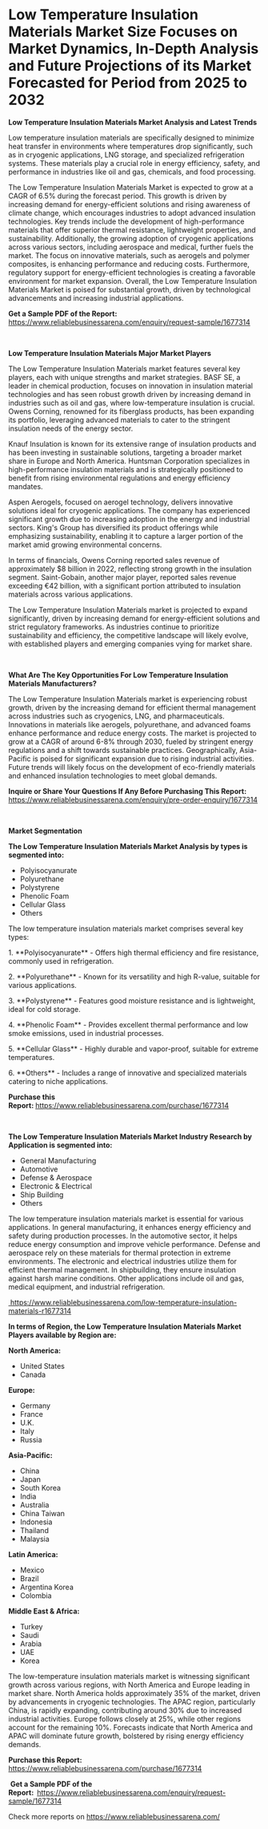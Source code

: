 <p><h1>Low Temperature Insulation Materials Market Size Focuses on Market Dynamics, In-Depth Analysis and Future Projections of its Market Forecasted for Period from 2025 to 2032</h1></p><p><strong>Low Temperature Insulation Materials Market Analysis and Latest Trends</strong></p>
<p><p>Low temperature insulation materials are specifically designed to minimize heat transfer in environments where temperatures drop significantly, such as in cryogenic applications, LNG storage, and specialized refrigeration systems. These materials play a crucial role in energy efficiency, safety, and performance in industries like oil and gas, chemicals, and food processing.</p><p>The Low Temperature Insulation Materials Market is expected to grow at a CAGR of 6.5% during the forecast period. This growth is driven by increasing demand for energy-efficient solutions and rising awareness of climate change, which encourages industries to adopt advanced insulation technologies. Key trends include the development of high-performance materials that offer superior thermal resistance, lightweight properties, and sustainability. Additionally, the growing adoption of cryogenic applications across various sectors, including aerospace and medical, further fuels the market. The focus on innovative materials, such as aerogels and polymer composites, is enhancing performance and reducing costs. Furthermore, regulatory support for energy-efficient technologies is creating a favorable environment for market expansion. Overall, the Low Temperature Insulation Materials Market is poised for substantial growth, driven by technological advancements and increasing industrial applications.</p></p>
<p><strong>Get a Sample PDF of the Report:&nbsp;</strong> <a href="https://www.reliablebusinessarena.com/enquiry/request-sample/1677314?utm_campaign=2004&utm_medium=2&utm_source=Github&utm_content=ia&utm_term=24032025&utm_id=low-temperature-insulation-materials">https://www.reliablebusinessarena.com/enquiry/request-sample/1677314</a></p>
<p>&nbsp;</p>
<p><strong>Low Temperature Insulation Materials Major Market Players</strong></p>
<p><p>The Low Temperature Insulation Materials market features several key players, each with unique strengths and market strategies. BASF SE, a leader in chemical production, focuses on innovation in insulation material technologies and has seen robust growth driven by increasing demand in industries such as oil and gas, where low-temperature insulation is crucial. Owens Corning, renowned for its fiberglass products, has been expanding its portfolio, leveraging advanced materials to cater to the stringent insulation needs of the energy sector.</p><p>Knauf Insulation is known for its extensive range of insulation products and has been investing in sustainable solutions, targeting a broader market share in Europe and North America. Huntsman Corporation specializes in high-performance insulation materials and is strategically positioned to benefit from rising environmental regulations and energy efficiency mandates. </p><p>Aspen Aerogels, focused on aerogel technology, delivers innovative solutions ideal for cryogenic applications. The company has experienced significant growth due to increasing adoption in the energy and industrial sectors. King's Group has diversified its product offerings while emphasizing sustainability, enabling it to capture a larger portion of the market amid growing environmental concerns.</p><p>In terms of financials, Owens Corning reported sales revenue of approximately $8 billion in 2022, reflecting strong growth in the insulation segment. Saint-Gobain, another major player, reported sales revenue exceeding €42 billion, with a significant portion attributed to insulation materials across various applications.</p><p>The Low Temperature Insulation Materials market is projected to expand significantly, driven by increasing demand for energy-efficient solutions and strict regulatory frameworks. As industries continue to prioritize sustainability and efficiency, the competitive landscape will likely evolve, with established players and emerging companies vying for market share.</p></p>
<p>&nbsp;</p>
<p><strong>What Are The Key Opportunities For Low Temperature Insulation Materials Manufacturers?</strong></p>
<p><p>The Low Temperature Insulation Materials market is experiencing robust growth, driven by the increasing demand for efficient thermal management across industries such as cryogenics, LNG, and pharmaceuticals. Innovations in materials like aerogels, polyurethane, and advanced foams enhance performance and reduce energy costs. The market is projected to grow at a CAGR of around 6-8% through 2030, fueled by stringent energy regulations and a shift towards sustainable practices. Geographically, Asia-Pacific is poised for significant expansion due to rising industrial activities. Future trends will likely focus on the development of eco-friendly materials and enhanced insulation technologies to meet global demands.</p></p>
<p><strong>Inquire or Share Your Questions If Any Before Purchasing This Report:</strong> <a href="https://www.reliablebusinessarena.com/enquiry/pre-order-enquiry/1677314?utm_campaign=2004&utm_medium=2&utm_source=Github&utm_content=ia&utm_term=24032025&utm_id=low-temperature-insulation-materials">https://www.reliablebusinessarena.com/enquiry/pre-order-enquiry/1677314</a></p>
<p>&nbsp;</p>
<p><strong>Market Segmentation</strong></p>
<p><strong>The Low Temperature Insulation Materials Market Analysis by types is segmented into:</strong></p>
<p><ul><li>Polyisocyanurate</li><li>Polyurethane</li><li>Polystyrene</li><li>Phenolic Foam</li><li>Cellular Glass</li><li>Others</li></ul></p>
<p><p>The low temperature insulation materials market comprises several key types: </p><p>1. **Polyisocyanurate** - Offers high thermal efficiency and fire resistance, commonly used in refrigeration.</p><p>2. **Polyurethane** - Known for its versatility and high R-value, suitable for various applications.</p><p>3. **Polystyrene** - Features good moisture resistance and is lightweight, ideal for cold storage.</p><p>4. **Phenolic Foam** - Provides excellent thermal performance and low smoke emissions, used in industrial processes.</p><p>5. **Cellular Glass** - Highly durable and vapor-proof, suitable for extreme temperatures.</p><p>6. **Others** - Includes a range of innovative and specialized materials catering to niche applications.</p></p>
<p><strong>Purchase this Report:&nbsp;</strong><a href="https://www.reliablebusinessarena.com/purchase/1677314?utm_campaign=2004&utm_medium=2&utm_source=Github&utm_content=ia&utm_term=24032025&utm_id=low-temperature-insulation-materials">https://www.reliablebusinessarena.com/purchase/1677314</a></p>
<p>&nbsp;</p>
<p><strong>The Low Temperature Insulation Materials Market Industry Research by Application is segmented into:</strong></p>
<p><ul><li>General Manufacturing</li><li>Automotive</li><li>Defense & Aerospace</li><li>Electronic & Electrical</li><li>Ship Building</li><li>Others</li></ul></p>
<p><p>The low temperature insulation materials market is essential for various applications. In general manufacturing, it enhances energy efficiency and safety during production processes. In the automotive sector, it helps reduce energy consumption and improve vehicle performance. Defense and aerospace rely on these materials for thermal protection in extreme environments. The electronic and electrical industries utilize them for efficient thermal management. In shipbuilding, they ensure insulation against harsh marine conditions. Other applications include oil and gas, medical equipment, and industrial refrigeration.</p></p>
<p><a href="https://www.reliablebusinessarena.com/low-temperature-insulation-materials-r1677314?utm_campaign=2004&utm_medium=2&utm_source=Github&utm_content=ia&utm_term=24032025&utm_id=low-temperature-insulation-materials">&nbsp;https://www.reliablebusinessarena.com/low-temperature-insulation-materials-r1677314</a></p>
<p><strong>In terms of Region, the Low Temperature Insulation Materials Market Players available by Region are:</strong></p>
<p>
    <p> <strong> North America: </strong>
        <ul>
            <li>United States</li>
            <li>Canada</li>
        </ul>
        </p> 
    <p> <strong> Europe: </strong>
        <ul>
            <li>Germany</li>
            <li>France</li>
            <li>U.K.</li>
            <li>Italy</li>
            <li>Russia</li>
        </ul>
        </p> 
    <p> <strong> Asia-Pacific: </strong>
        <ul>
            <li>China</li>
            <li>Japan</li>
            <li>South Korea</li>
            <li>India</li>
            <li>Australia</li>
            <li>China Taiwan</li>
            <li>Indonesia</li>
            <li>Thailand</li>
            <li>Malaysia</li>
        </ul>
        </p> 
    <p> <strong> Latin America: </strong>
        <ul>
            <li>Mexico</li>
            <li>Brazil</li>
            <li>Argentina Korea</li>
            <li>Colombia</li>
        </ul>
        </p> 
    <p> <strong> Middle East & Africa: </strong>
        <ul>
            <li>Turkey</li>
            <li>Saudi</li>
            <li>Arabia</li>
            <li>UAE</li>
            <li>Korea</li>
        </ul>
    </p>
    </p>
<p><p>The low-temperature insulation materials market is witnessing significant growth across various regions, with North America and Europe leading in market share. North America holds approximately 35% of the market, driven by advancements in cryogenic technologies. The APAC region, particularly China, is rapidly expanding, contributing around 30% due to increased industrial activities. Europe follows closely at 25%, while other regions account for the remaining 10%. Forecasts indicate that North America and APAC will dominate future growth, bolstered by rising energy efficiency demands.</p></p>
<p><strong>Purchase this Report: </strong><a href="https://www.reliablebusinessarena.com/purchase/1677314?utm_campaign=2004&utm_medium=2&utm_source=Github&utm_content=ia&utm_term=24032025&utm_id=low-temperature-insulation-materials">https://www.reliablebusinessarena.com/purchase/1677314</a></p>
<p>&nbsp;<strong>Get a Sample PDF of the Report:&nbsp;&nbsp;</strong><a href="https://www.reliablebusinessarena.com/enquiry/request-sample/1677314?utm_campaign=2004&utm_medium=2&utm_source=Github&utm_content=ia&utm_term=24032025&utm_id=low-temperature-insulation-materials">https://www.reliablebusinessarena.com/enquiry/request-sample/1677314</a></p>
<p><strong></strong></p>
<p>Check more reports on <a href="https://www.reliablebusinessarena.com/?utm_campaign=2004&utm_medium=2&utm_source=Github&utm_content=ia&utm_term=24032025&utm_id=low-temperature-insulation-materials">https://www.reliablebusinessarena.com/</a></p>